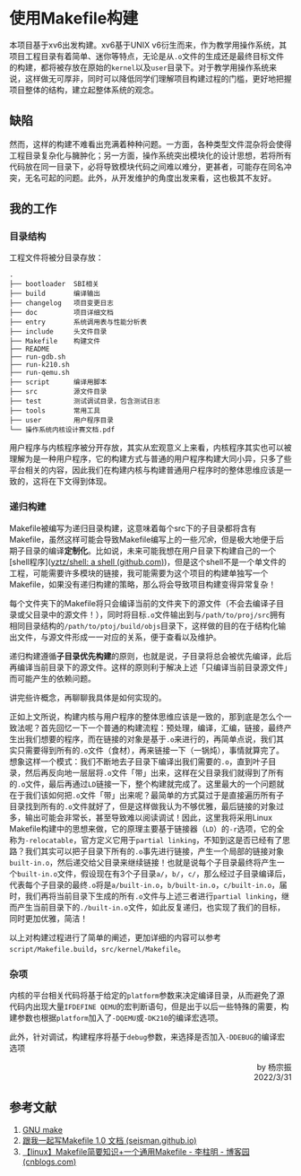 # 使用Makefile构建

本项目基于xv6出发构建。xv6基于UNIX v6衍生而来，作为教学用操作系统，其项目工程目录有着简单、迷你等特点，无论是从`.o`文件的生成还是最终目标文件的构建，都将被存放在原始的`kernel`以及`user`目录下。对于教学用操作系统来说，这样做无可厚非，同时可以降低同学们理解项目构建过程的门槛，更好地把握项目整体的结构，建立起整体系统的观念。

## 缺陷

然而，这样的构建不难看出充满着种种问题。一方面，各种类型文件混杂将会使得工程目录复杂化与臃肿化；另一方面，操作系统突出模块化的设计思想，若将所有代码放在同一目录下，必将导致模块代码之间难以难分，更甚者，可能存在同名冲突，无名可起的问题。此外，从开发维护的角度出发来看，这也极其不友好。

## 我的工作

### 目录结构

工程文件将被分目录存放：

```
.
├── bootloader  SBI相关
├── build       编译输出
├── changelog   项目变更日志
├── doc         项目详细文档
├── entry       系统调用表与性能分析表
├── include     头文件目录
├── Makefile    构建文件
├── README
├── run-gdb.sh  
├── run-k210.sh
├── run-qemu.sh
├── script      编译用脚本
├── src         源文件目录
├── test        测试调试目录，包含测试日志
├── tools       常用工具
├── user        用户程序目录
└── 操作系统内核设计赛文档.pdf
```

用户程序与内核程序被分开存放，其实从宏观意义上来看，内核程序其实也可以被理解为是一种用户程序，它的构建方式与普通的用户程序构建大同小异，只多了些平台相关的内容，因此我们在构建内核与构建普通用户程序时的整体思维应该是一致的，这将在下文得到体现。

### 递归构建

Makefile被编写为递归目录构建，这意味着每个src下的子目录都将含有Makefile，虽然这样可能会导致Makefile编写上的一些*冗余*，但是极大地便于后期子目录的编译**定制化**。比如说，未来可能我想在用户目录下构建自己的一个[shell程序]([yztz/shell: a shell (github.com)](https://github.com/yztz/shell))，但是这个shell不是一个单文件的工程，可能需要许多模块的链接，我可能需要为这个项目的构建单独写一个Makefile，如果没有递归构建的策略，那么将会导致项目构建变得异常复杂！

每个文件夹下的Makefile将只会编译当前的文件夹下的源文件（不会去编译子目录或父目录中的源文件！），同时将目标`.o`文件输出到与`/path/to/proj/src`拥有相同目录结构的`/path/to/ptoj/build/objs`目录下，这样做的目的在于结构化输出文件，与源文件形成一一对应的关系，便于查看以及维护。

递归构建遵循**子目录优先构建**的原则，也就是说，子目录将总会被优先编译，此后再编译当前目录下的源文件。这样的原则利于解决上述「只编译当前目录源文件」而可能产生的依赖问题。

讲完些许概念，再聊聊我具体是如何实现的。

正如上文所说，构建内核与用户程序的整体思维应该是一致的，那到底是怎么个一致法呢？首先回忆一下一个普通的构建流程：预处理，编译，汇编，链接，最终产生出我们想要的程序，而在链接的对象是基于`.o`来进行的，再简单点说，我们其实只需要得到所有的`.o`文件（食材），再来链接一下（一锅炖），事情就算完了。想象这样一个模式：我们不断地去子目录下编译出我们需要的`.o`，直到叶子目录，然后再反向地一层层将`.o`文件「带」出来，这样在父目录我们就得到了所有的`.o`文件，最后再通过`LD`链接一下，整个构建就完成了。这里最大的一个问题就在于我们该如何把`.o`文件「带」出来呢？最简单的方式莫过于是直接遍历所有子目录找到所有的`.o`文件就好了，但是这样做我认为不够优雅，最后链接的对象过多，输出可能会非常长，甚至导致难以阅读调试！因此，这里我将采用Linux Makefile构建中的思想来做，它的原理主要基于链接器（`LD`）的`-r`选项，它的全称为`-relocatable`，官方定义它用于`partial linking`，不知到这是否已经有了思路？我们其实可以把子目录下所有的`.o`事先进行链接，产生一个局部的链接对象`built-in.o`，然后递交给父目录来继续链接！也就是说每个子目录最终将产生一个`built-in.o`文件，假设现在有3个子目录`a/`，`b/`，`c/`，那么经过子目录编译后，代表每个子目录的最终`.o`将是`a/built-in.o`，`b/built-in.o`，`c/built-in.o`，届时，我们再将当前目录下生成的所有`.o`文件与上述三者进行`partial linking`，继而产生当前目录下的`./built-in.o`文件，如此反复递归，也实现了我们的目标，同时更加优雅，简洁！

以上对构建过程进行了简单的阐述，更加详细的内容可以参考`script/Makefile.build`，`src/kernel/Makefile`。

### 杂项

内核的平台相关代码将基于给定的`platform`参数来决定编译目录，从而避免了源代码内出现大量`IFDEFINE QEMU`的宏判断语句，但是出于以后一些特殊的需要，构建参数也根据`platform`加入了`-DQEMU`或`-DK210`的编译宏选项。

此外，针对调试，构建程序将基于`debug`参数，来选择是否加入`-DDEBUG`的编译宏选项

<p align="right">by 杨宗振<br />2022/3/31</p>

## 参考文献

1. [GNU make](https://www.gnu.org/software/make/manual/make.html)
2. [跟我一起写Makefile 1.0 文档 (seisman.github.io)](https://seisman.github.io/how-to-write-makefile/overview.html)
3. [【linux】Makefile简要知识+一个通用Makefile - 李柱明 - 博客园 (cnblogs.com)](https://www.cnblogs.com/lizhuming/p/13956017.html#tid-fTkKQB)











